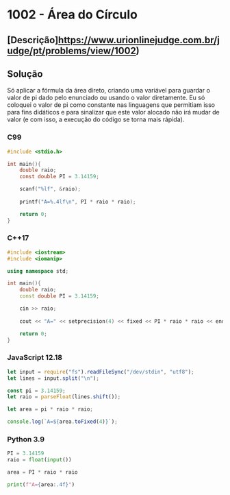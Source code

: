 # 1002 - Área do Círculo

## [Descrição]https://www.urionlinejudge.com.br/judge/pt/problems/view/1002)

## Solução

Só aplicar a fórmula da área direto, criando uma variável para guardar o valor de pi dado pelo enunciado ou usando o valor diretamente. Eu só coloquei o valor de pi como constante nas linguagens que permitiam isso para fins didáticos e para sinalizar que este valor alocado não irá mudar de valor (e com isso, a execução do código se torna mais rápida).

### C99

```c
#include <stdio.h>

int main(){
    double raio;
    const double PI = 3.14159;

    scanf("%lf", &raio);
    
    printf("A=%.4lf\n", PI * raio * raio);

    return 0;
}
```

### C++17

```cpp
#include <iostream>
#include <iomanip>

using namespace std;

int main(){
    double raio;
    const double PI = 3.14159;

    cin >> raio;
    
    cout << "A=" << setprecision(4) << fixed << PI * raio * raio << endl;

    return 0;
}
```

### JavaScript 12.18

```javascript
let input = require("fs").readFileSync("/dev/stdin", "utf8");
let lines = input.split("\n");

const pi = 3.14159;
let raio = parseFloat(lines.shift());

let area = pi * raio * raio;

console.log(`A=${area.toFixed(4)}`);
```

### Python 3.9

```python
PI = 3.14159
raio = float(input())

area = PI * raio * raio

print(f"A={area:.4f}")
```